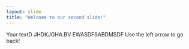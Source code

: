 ```yaml
---
layout: slide
title: "Welcome to our second slide!"
---
```

Your textD JHDKJGHA.BV EWASDFSABDMSDF
Use the left arrow to go back!

